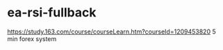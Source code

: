 # ea-rsi-fullback
https://study.163.com/course/courseLearn.htm?courseId=1209453820
5 min forex system
